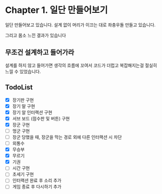 # Chapter 1. 일단 만들어보기

일단 만들어보고 있습니다. 설계 없이 머리가 이끄는 대로 좌충우돌 만들고 있습니다.

그리고 몸소 느낀 결과가 있습니다

## 무조건 설계하고 들어가라

설계를 하지 않고 들어가면 생각의 흐름에 꼬여서 코드가 더럽고 복잡해지는걸 절실히 느낄 수 있었습니다.

## TodoList

* [x] 장기판 구현
* [x] 장기 말 구현
* [x] 장기 알 인터랙션 구현
* [x] 서브 보드 (점수판 및 버튼) 구현
* [x] 장군 구현
* [ ] 멍군 구현
* [ ] 장군 당했을 때, 장군을 막는 경로 외에 다른 인터랙션 시 차단
* [ ] 외통수
* [x] 무승부
* [x] 무르기
* [x] 기권
* [ ] 시간 구현
* [ ] 초세기 구현
* [ ] 인터랙션 완료 후 소리 추가
* [ ] 게임 종료 후 다시하기 추가
